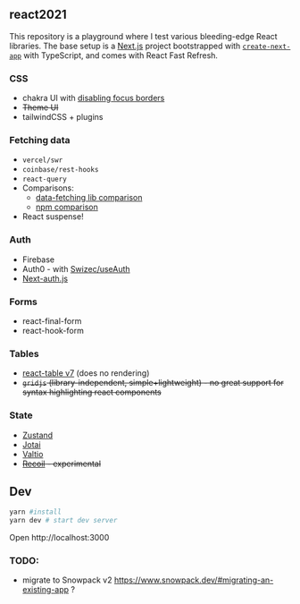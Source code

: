 ## react2021

This repository is a playground where I test various bleeding-edge React libraries. The base setup is a [Next.js](https://nextjs.org/) project bootstrapped with [`create-next-app`](https://github.com/zeit/next.js/tree/canary/packages/create-next-app) with TypeScript, and comes with React Fast Refresh.

### CSS

- chakra UI with [disabling focus borders](https://github.com/chakra-ui/chakra-ui/discussions/1921)
- ~~Theme UI~~
- tailwindCSS + plugins

### Fetching data

- `vercel/swr`
- `coinbase/rest-hooks`
- `react-query`
- Comparisons:
  - [data-fetching lib comparison](https://dev.to/justinramel/react-data-fetching-20ij)
  - [npm comparison](https://npmcompare.com/compare/react-query,rest-hooks,swr)
- React suspense!

### Auth

- Firebase
- Auth0 - with [Swizec/useAuth](https://github.com/Swizec/useAuth)
- [Next-auth.js](https://github.com/nextauthjs/next-auth)

### Forms

- react-final-form
- react-hook-form

### Tables

- [react-table v7](https://github.com/tannerlinsley/react-table/releases/tag/v7.0.0) (does no rendering)
- ~~`gridjs` (library-independent, simple+lightweight) - no great support for syntax highlighting react components~~

### State
- [Zustand](https://github.com/react-spring/zustand)
- [Jotai](https://github.com/pmndrs/jotai)
- [Valtio](https://github.com/pmndrs/valtio)
- ~~[Recoil](https://github.com/facebookexperimental/Recoil) - experimental~~

## Dev

```bash
yarn #install
yarn dev # start dev server
```

Open http://localhost:3000

### TODO:

- migrate to Snowpack v2 https://www.snowpack.dev/#migrating-an-existing-app ?
